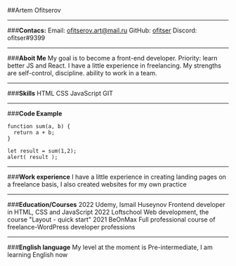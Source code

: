 ##Artem Ofitserov
___
###__Contacs:__
Email: ofitserov.art@mail.ru
GitHub: [ofitser](https://github.com/ofitser)
Discord: ofitser#9399
___
###__Aboit Me__
My goal is to become a front-end developer. Priority: learn better JS and React. I have a little experience in freelancing. My strengths are self-control, discipline. ability to work in a team.
___
###__Skills__
HTML
CSS
JavaScript
GIT
___
###__Code Example__


```
function sum(a, b) {
  return a + b;
}

let result = sum(1,2);
alert( result );
```

___
###__Work experience__
I have a little experience in creating landing pages on a freelance basis, I also created websites for my own practice
___
###__Education/Courses__
2022 Udemy, Ismail Huseynov
Frontend developer in HTML, CSS and JavaScript
2022 Loftschool
Web development, the course "Layout - quick start"
2021 BeOnMax
Full professional course of freelance-WordPress developer professions
___
###__English language__
My level at the moment is Pre-intermediate, I am learning English now